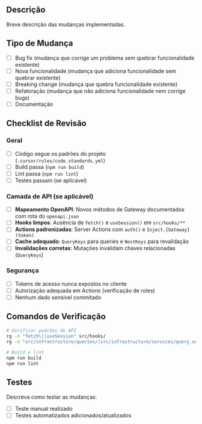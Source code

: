 ## Descrição

Breve descrição das mudanças implementadas.

## Tipo de Mudança

- [ ] Bug fix (mudança que corrige um problema sem quebrar funcionalidade existente)
- [ ] Nova funcionalidade (mudança que adiciona funcionalidade sem quebrar existente)
- [ ] Breaking change (mudança que quebra funcionalidade existente)
- [ ] Refatoração (mudança que não adiciona funcionalidade nem corrige bugs)
- [ ] Documentação

## Checklist de Revisão

### Geral
- [ ] Código segue os padrões do projeto (`.cursor/rules/code.standards.yml`)
- [ ] Build passa (`npm run build`)
- [ ] Lint passa (`npm run lint`)
- [ ] Testes passam (se aplicável)

### Camada de API (se aplicável)
- [ ] **Mapeamento OpenAPI**: Novos métodos de Gateway documentados com rota do `openapi.json`
- [ ] **Hooks limpos**: Ausência de `fetch()` e `useSession()` em `src/hooks/**`
- [ ] **Actions padronizadas**: Server Actions com `auth()` e `Inject.{Gateway}(token)`
- [ ] **Cache adequado**: `QueryKeys` para queries e `NextKeys` para revalidação
- [ ] **Invalidações corretas**: Mutações invalidam chaves relacionadas (`QueryKeys`)

### Segurança
- [ ] Tokens de acesso nunca expostos no cliente
- [ ] Autorização adequada em Actions (verificação de roles)
- [ ] Nenhum dado sensível commitado

## Comandos de Verificação

```bash
# Verificar padrões de API
rg -n "fetch\(|useSession" src/hooks/
rg -n "src/infrastructure/queries/|src/infrastructure/services/query.service.api"

# Build e lint
npm run build
npm run lint
```

## Testes

Descreva como testar as mudanças:

- [ ] Teste manual realizado
- [ ] Testes automatizados adicionados/atualizados